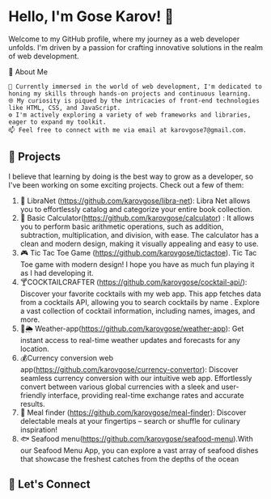 # Hello, I'm Gose Karov! 👋

Welcome to my GitHub profile, where my journey as a web developer unfolds. I'm driven by a passion for crafting innovative solutions in the realm of web development.


🌱 About Me

    🔭 Currently immersed in the world of web development, I'm dedicated to honing my skills through hands-on projects and continuous learning.
    🌐 My curiosity is piqued by the intricacies of front-end technologies like HTML, CSS, and JavaScript.
    ⚙️ I'm actively exploring a variety of web frameworks and libraries, eager to expand my toolkit.
    📫 Feel free to connect with me via email at karovgose7@gmail.com.
  ## 🌟 Projects

I believe that learning by doing is the best way to grow as a developer, so I've been working on some exciting projects. Check out a few of them:

1. 📖 LibraNet (https://github.com/karovgose/libra-net): Libra Net allows you to effortlessly catalog and categorize your entire book collection.
2.  🧮 Basic Calculator(https://github.com/karovgose/calculator) : It allows you to perform basic arithmetic operations, such as addition, subtraction, multiplication, and division, with ease. The calculator has a clean and modern design, making it visually appealing and easy to use.
3. 🎮 Tic Tac Toe Game (https://github.com/karovgose/tictactoe). Tic Tac Toe game with modern design! I hope you have as much fun playing it as I had developing it. 
4. 🍸COCKTAILCRAFTER (https://github.com/karovgose/cocktail-api/): Discover your favorite cocktails with my web app.  This app fetches data from a cocktails API, allowing you to search cocktails by name . Explore a vast collection of cocktail information, including names, images, and more.
5. 🔆🌦️ Weather-app(https://github.com/karovgose/weather-app): Get instant access to real-time weather updates and forecasts for any location.
6. 💰Currency conversion web app(https://github.com/karovgose/currency-convertor):  Discover seamless currency conversion with our intuitive web app. Effortlessly convert between various global currencies with a sleek and user-friendly interface, providing real-time  exchange rates and accurate results.
7. 🍴 Meal finder (https://github.com/karovgose/meal-finder): Discover delectable meals at your fingertips – search or shuffle for culinary inspiration!
8. 🐟 Seafood menu(https://github.com/karovgose/seafood-menu).With our Seafood Menu App, you can explore a vast array of seafood dishes that showcase the freshest catches from the depths of the ocean
## 🤝 Let's Connect


